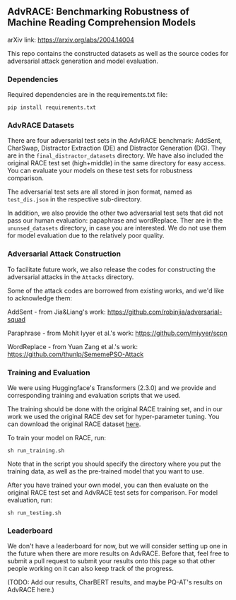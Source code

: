 ## AdvRACE: Benchmarking Robustness of Machine Reading Comprehension Models

arXiv link: https://arxiv.org/abs/2004.14004

This repo contains the constructed datasets as well as the source codes for adversarial attack generation and model evaluation. 


### Dependencies

Required dependencies are in the requirements.txt file:
```
pip install requirements.txt
```

### AdvRACE Datasets

There are four adversarial test sets in the AdvRACE benchmark: AddSent, CharSwap, Distractor Extraction (DE) and Distractor Generation (DG). They are in the `final_distractor_datasets` directory. We have also included the original RACE test set (high+middle) in the same directory for easy access. You can evaluate your models on these test sets for robustness comparison.

The adversarial test sets are all stored in json format, named as `test_dis.json` in the respective sub-directory.

In addition, we also provide the other two adversarial test sets that did not pass our human evaluation: papaphrase and wordReplace. Ther are in the `ununsed_datasets` directory, in case you are interested. We do not use them for model evaluation due to the relatively poor quality.


### Adversarial Attack Construction

To facilitate future work, we also release the codes for constructing the adversarial attacks in the `Attacks` directory.

Some of the attack codes are borrowed from existing works, and we'd like to acknowledge them:

AddSent - from Jia&Liang's work: https://github.com/robinjia/adversarial-squad

Paraphrase - from Mohit Iyyer et al.'s work: https://github.com/miyyer/scpn

WordReplace - from Yuan Zang et al.'s work: https://github.com/thunlp/SememePSO-Attack



### Training and Evaluation 

We were using Huggingface's Transformers (2.3.0) and we provide and corresponding training and evaluation scripts that we used.

The training should be done with the original RACE training set, and in our work we used the original RACE dev set for hyper-parameter tuning. You can download the original RACE dataset [here](http://www.cs.cmu.edu/~glai1/data/race/).

To train your model on RACE, run:
```
sh run_training.sh
```

Note that in the script you should specify the directory where you put the training data, as well as the pre-trained model that you want to use.

After you have trained your own model, you can then evaluate on the original RACE test set and AdvRACE test sets for comparison. For model evaluation, run:
```
sh run_testing.sh
```

### Leaderboard 

We don't have a leaderboard for now, but we will consider setting up one in the future when there are more results on AdvRACE. Before that, feel free to submit a pull request to submit your results onto this page so that other people working on it can also keep track of the progress.

(TODO: Add our results, CharBERT results, and maybe PQ-AT's results on AdvRACE here.)

